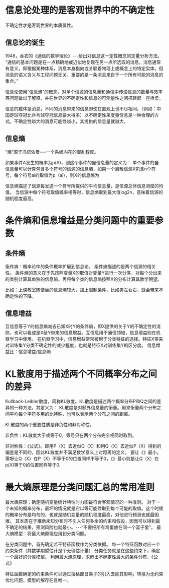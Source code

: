 # 信息论处理的是客观世界中的不确定性

不确定性才是客观世界的本质属性。

## 信息论的诞生
1948，香农的《通信的数学理论》---给出对信息这一定性概念的定量分析方法。
“通信的基本问题是在一点精确地或近似地复现在另一点所选取的消息。消息通常有意义，即根据某种体系，消息本身指向或关联着物理上或概念上的特定实体。但消息的语义含义与工程问题无关，重要的是一条消息来自于一个所有可能的消息的集合。”

信息论使用“信息熵”的概念，对单个信源的信息量和通信中传递信息的数量与效率等问题做出了解释，并在世界的不确定性和信息的可测量性之间搭建起一座桥梁。

信息的载体是消息，不同的消息带来的信息即使在直观上也不尽相同。（例如：中国足球夺冠比乒乓球夺冠信息要大得多）以不确定性来度量信息是一种合理的方式。不确定性越大的消息可能性越小，其提供的信息量就越大。

## 信息熵
“熵”源于冯诺依曼---一个系统内在的混乱程度。

如果事件A发生的概率为p(A)，则这个事件的自信息量的定义为：
单个事件的自信息量可以计算包含多个符号的信源的信息熵，如果一个离散信源X包含n个符号，每个符号ai的取值为p（ai），则X的信息熵为

信息熵描述了信源每发送一个符号所提供的平均信息量，是信源总体信息测度的均值。
当信源中每个符号取值概率相等时，信息熵取到最大值log2n，意味着信源的随机程度最高。

# 条件熵和信息增益是分类问题中的重要参数

## 条件熵
条件熵：概率论中的条件概率扩展到信息论。
条件熵描述的是两个信源的相关性。
条件熵的意义在于先按照变量X的取值对变量Y进行一次分类，对每个分出来的类别计算其单独的信息熵，再将每个类的信息熵按照X的分布计算其数学期望。

比如：上课教室随便坐的信息熵较大，加上限制条件，比如男左女右，就会带来不确定性的下降。

## 信息增益

互信息等于Y的信息熵减去已知X时Y的条件熵，即X提供的关于Y的不确定性的消除，也可以看成是X给Y带来的信息增益。互信息用于通信领域，信息增益则在机器学习中使用。
在机器学习中，信息增益常常被用于分类特征的选择。特征X带来对训练集Y分类不确定性的减少程度，也就是特征X对训练集Y的区分度。
信息增益比：信息增益/信息熵

# KL散度用于描述两个不同概率分布之间的差异

Kullback-Leibler散度，简称KL散度。KL散度是描述两个概率分布P和Q之间的差异的一种方法，其定义为：
KL散度是对额外信息量的衡量。用来衡量两个分布之间平均每个字符多用的比特殊，也可以表示两个分布之间的距离。

KL散度的两个重要性质是非负性和非对称性。

非负性：KL散度大于或等于0，等号只在两个分布完全相同时取到。

非对称性：《公式》。即用P（X）去近似Q（X）和用Q（X）去近似P（X）得到的偏差是不同的，因此KL散度并不满足数学意义上对距离的定义。
要让《》最小，需呀让Q（X）在P（X）不等于0的位置同样不等于0，《》最小则是让Q（X）在p(X)等于0的位置同样等于0.

# 最大熵原理是分类问题汇总的常用准则

最大熵原理：确定随机变量统计特性时力图最符合客观情况的一种准则。
对于一个未知的概率分布，最坏的情况就是它以等可能性取到每个可能的取值。这个时候的概率分布是均匀的，也就是随机变量的随机程度最高，对他进行预测也就最困难。
其本质在于推断未知分布时不引入任何多余的约束和假设，因而可以得到最不确定的结果，预测风险也就最小。---“不要把所有鸡蛋放在同一个篮子里”。
最大熵模型：将最大熵原理应用到分类问题。

在分类问题中，首先确定若干特征函数作为分类依据。
每一个特征函数对应一个约束条件（其数学期望估计是个无偏估计量）
分类任务就是在这些约束下，确定一个最好的分类模型。
利用最大熵原理，求解出不确定性最大的条件分布，《公式》

特征函数确定的约束条件可以通过拉格郎日乘子的引入去除其影响，转换为无约束优化问题，模型的解存在且唯一。


